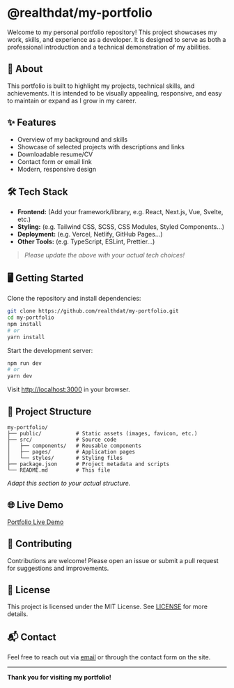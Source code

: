 # @realthdat/my-portfolio

Welcome to my personal portfolio repository! This project showcases my work, skills, and experience as a developer. It is designed to serve as both a professional introduction and a technical demonstration of my abilities.

## 🚀 About

This portfolio is built to highlight my projects, technical skills, and achievements. It is intended to be visually appealing, responsive, and easy to maintain or expand as I grow in my career.

## ✨ Features

- Overview of my background and skills
- Showcase of selected projects with descriptions and links
- Downloadable resume/CV
- Contact form or email link
- Modern, responsive design

## 🛠️ Tech Stack

- **Frontend:** (Add your framework/library, e.g. React, Next.js, Vue, Svelte, etc.)
- **Styling:** (e.g. Tailwind CSS, SCSS, CSS Modules, Styled Components...)
- **Deployment:** (e.g. Vercel, Netlify, GitHub Pages...)
- **Other Tools:** (e.g. TypeScript, ESLint, Prettier...)

> _Please update the above with your actual tech choices!_

## 🖥️ Getting Started

Clone the repository and install dependencies:

```bash
git clone https://github.com/realthdat/my-portfolio.git
cd my-portfolio
npm install
# or
yarn install
```

Start the development server:

```bash
npm run dev
# or
yarn dev
```

Visit [http://localhost:3000](http://localhost:3000) in your browser.

## 📁 Project Structure

```
my-portfolio/
├── public/           # Static assets (images, favicon, etc.)
├── src/              # Source code
│   ├── components/   # Reusable components
│   ├── pages/        # Application pages
│   └── styles/       # Styling files
├── package.json      # Project metadata and scripts
└── README.md         # This file
```

_Adapt this section to your actual structure._

## 🌐 Live Demo

[Portfolio Live Demo](#www.datdev.tech) 

## 🤝 Contributing

Contributions are welcome! Please open an issue or submit a pull request for suggestions and improvements.

## 📄 License

This project is licensed under the MIT License. See [LICENSE](./LICENSE) for more details.

## 📬 Contact

Feel free to reach out via [email](mailto:thanhxdat@gmail.com) or through the contact form on the site.

---

**Thank you for visiting my portfolio!**
